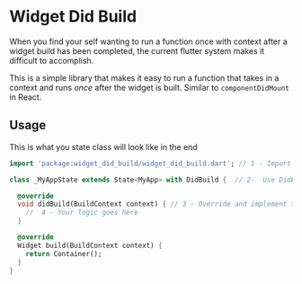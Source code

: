 # Widget Did Build

When you find your self wanting to run a function once with context after a
widget build has been completed, the current flutter system makes it difficult
to accomplish.

This is a simple library that makes it easy to run a function that takes in a context 
and runs *once* after the widget is built. Similar to `componentDidMount` in React.

## Usage
This is what you state class will look like in the end
```dart
import 'package:widget_did_build/widget_did_build.dart'; // 1 - Import the widget_did_build_package

class _MyAppState extends State<MyApp> with DidBuild {  // 2-  Use DidBuild Mixin

  @override
  void didBuild(BuildContext context) { // 3 - Override and implement the didBuild method
    //  4 - Your logic goes here  
  }

  @override
  Widget build(BuildContext context) {
    return Container();
  }
}

```
